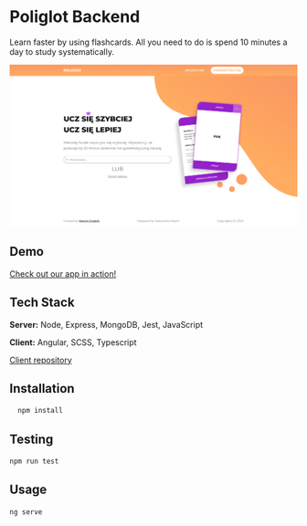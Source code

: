 
# Poliglot Backend

Learn faster by using flashcards. All you need to do is spend 10 minutes a day to study systematically.

![App Screenshot](./github/homepage.png)

## Demo

[Check out our app in action!](https://www.google.com/)

## Tech Stack

**Server:** Node, Express, MongoDB, Jest, JavaScript

**Client:** Angular, SCSS, Typescript

[Client repository](https://github.com/marcing20067/poliglot-frontend)
  

## Installation

```bash
  npm install 
```


## Testing

```bash
npm run test
```


## Usage

```bash
ng serve
```